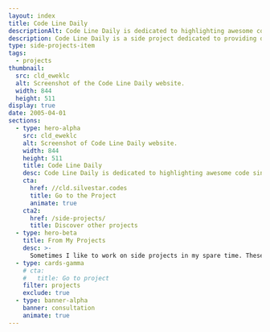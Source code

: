 ```yaml
---
layout: index
title: Code Line Daily
descriptionAlt: Code Line Daily is dedicated to highlighting awesome code single-liners.
description: Code Line Daily is a side project dedicated to providing daily single-liners to help developers improve skills and knowledge in the field of web development.
type: side-projects-item
tags:
  - projects
thumbnail:
  src: cld_eweklc
  alt: Screenshot of the Code Line Daily website.
  width: 844
  height: 511
display: true
date: 2005-04-01
sections:
  - type: hero-alpha
    src: cld_eweklc
    alt: Screenshot of Code Line Daily website.
    width: 844
    height: 511
    title: Code Line Daily
    desc: Code Line Daily is dedicated to highlighting awesome code single-liners.
    cta:
      href: //cld.silvestar.codes
      title: Go to the Project
      animate: true
    cta2:
      href: /side-projects/
      title: Discover other projects
  - type: hero-beta
    title: From My Projects
    desc: >-
      Sometimes I like to work on side projects in my spare time. These are my other open-source side projects.
  - type: cards-gamma
    # cta:
    #   title: Go to project
    filter: projects
    exclude: true
  - type: banner-alpha
    banner: consultation
    animate: true
---
```

